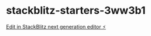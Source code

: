 # stackblitz-starters-3ww3b1

[Edit in StackBlitz next generation editor ⚡️](https://stackblitz.com/~/github.com/ikokywu/stackblitz-starters-3ww3b1)